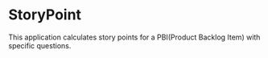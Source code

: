 # StoryPoint
This application calculates story points for a PBI(Product Backlog Item) with specific questions.
